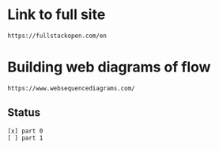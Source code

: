 # Link to full site
    https://fullstackopen.com/en

# Building web diagrams of flow
    https://www.websequencediagrams.com/

## Status
    [x] part 0
    [ ] part 1
